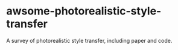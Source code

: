 # awsome-photorealistic-style-transfer
A survey of photorealistic style transfer, including paper and code.

